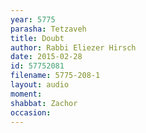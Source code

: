 ```yaml
---
year: 5775
parasha: Tetzaveh
title: Doubt
author: Rabbi Eliezer Hirsch
date: 2015-02-28
id: 57752081
filename: 5775-208-1
layout: audio
moment: 
shabbat: Zachor
occasion: 
---
```

